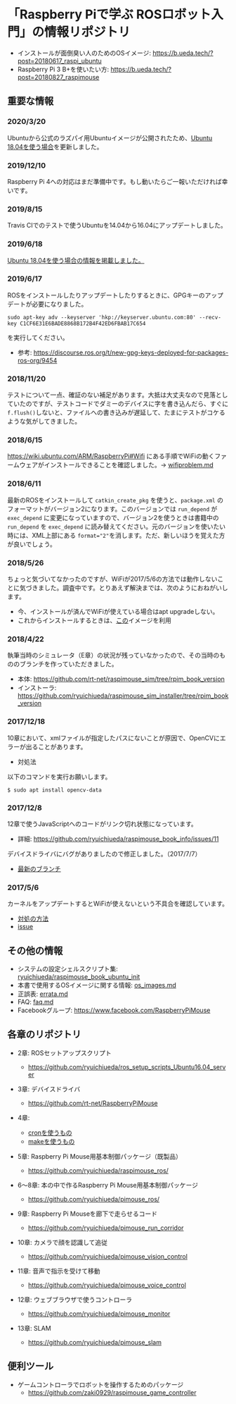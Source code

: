 # 「Raspberry Piで学ぶ ROSロボット入門」の情報リポジトリ

* インストールが面倒臭い人のためのOSイメージ: https://b.ueda.tech/?post=20180617_raspi_ubuntu
* Raspberry Pi 3 B+を使いたい方: https://b.ueda.tech/?post=20180827_raspimouse

## 重要な情報

### 2020/3/20

Ubuntuから公式のラズパイ用Ubuntuイメージが公開されたため、[Ubuntu 18.04を使う場合](ubuntu18.md)を更新しました。

### 2019/12/10

Raspberry Pi 4への対応はまだ準備中です。もし動いたらご一報いただければ幸いです。

### 2019/8/15

Travis CIでのテストで使うUbuntuを14.04から16.04にアップデートしました。

### 2019/6/18

[Ubuntu 18.04を使う場合の情報を掲載しました。](ubuntu18.md)

### 2019/6/17

ROSをインストールしたりアップデートしたりするときに、GPGキーのアップデートが必要になりました。

```
sudo apt-key adv --keyserver 'hkp://keyserver.ubuntu.com:80' --recv-key C1CF6E31E6BADE8868B172B4F42ED6FBAB17C654
```

を実行してください。

* 参考: https://discourse.ros.org/t/new-gpg-keys-deployed-for-packages-ros-org/9454

### 2018/11/20

テストについて一点、確証のない補足があります。大抵は大丈夫なので見落としていたのですが、テストコードでダミーのデバイスに字を書き込んだら、すぐに`f.flush()`しないと、ファイルへの書き込みが遅延して、たまにテストがコケるような気がしてきました。

### 2018/6/15

https://wiki.ubuntu.com/ARM/RaspberryPi#Wifi にある手順でWiFiの動くファームウェアがインストールできることを確認しました。-> [wifiproblem.md](https://github.com/ryuichiueda/raspimouse_book_info/blob/master/trouble_reports/wifiproblem.md)


### 2018/6/11

最新のROSをインストールして `catkin_create_pkg` を使うと、`package.xml` のフォーマットがバージョン2になります。このバージョンでは `run_depend` が `exec_depend` に変更になっていますので、バージョン2を使うときは書籍中の `run_depend` を `exec_depend` に読み替えてください。元のバージョンを使いたい時には、XML上部にある `format="2"`を消します。ただ、新しいほうを覚えた方が良いでしょう。


### 2018/5/26

ちょっと気づいてなかったのですが、WiFiが2017/5/6の方法では動作しないことに気づきました。調査中です。とりあえず解決までは、次のようにおねがいします。

* 今、インストールが済んでWiFiが使えている場合はapt upgradeしない。
* これからインストールするときは、[この](https://b.ueda.tech/?post=20171223_raspi_ubuntu_image)イメージを利用

### 2018/4/22

執筆当時のシミュレータ（E章）の状況が残っていなかったので、その当時のもののブランチを作っていただきました。

* 本体: https://github.com/rt-net/raspimouse_sim/tree/rpim_book_version
* インストーラ: https://github.com/ryuichiueda/raspimouse_sim_installer/tree/rpim_book_version

### 2017/12/18

10章において、xmlファイルが指定したパスにないことが原因で、OpenCVにエラーが出ることがあります。

* 対処法

以下のコマンドを実行お願いします。

```
$ sudo apt install opencv-data
```

### 2017/12/8

12章で使うJavaScriptへのコードがリンク切れ状態になっています。

* 詳細: https://github.com/ryuichiueda/raspimouse_book_info/issues/11

デバイスドライバにバグがありましたので修正しました。（2017/7/7）

* [最新のブランチ](https://github.com/rt-net/RaspberryPiMouse)

### 2017/5/6

カーネルをアップデートするとWiFiが使えないという不具合を確認しています。

* [対処の方法](./trouble_reports/wifiproblem.md)
* [issue](https://github.com/ryuichiueda/raspimouse_book_info/issues/1)

## その他の情報

* システムの設定シェルスクリプト集: [ryuichiueda/raspimouse_book_ubuntu_init](https://github.com/ryuichiueda/raspimouse_book_ubuntu_init)
* 本書で使用するOSイメージに関する情報: [os_images.md](./os_images.md)
* 正誤表: [errata.md](./errata.md)
* FAQ: [faq.md](./faq.md)
* Facebookグループ: https://www.facebook.com/RaspberryPiMouse

## 各章のリポジトリ
* 2章: ROSセットアップスクリプト
    * https://github.com/ryuichiueda/ros_setup_scripts_Ubuntu16.04_server
* 3章: デバイスドライバ
    * https://github.com/rt-net/RaspberryPiMouse
* 4章:
    * [cronを使うもの](https://github.com/ryuichiueda/pimouse_setup/tree/cad60aa542ac45c4e685dc81804a9f2aa90b897d)
    * [makeを使うもの](https://github.com/ryuichiueda/pimouse_setup)

* 5章: Raspberry Pi Mouse用基本制御パッケージ（既製品）
    * https://github.com/ryuichiueda/raspimouse_ros/
* 6〜8章: 本の中で作るRaspberry Pi Mouse用基本制御パッケージ
    * https://github.com/ryuichiueda/pimouse_ros/
    
* 9章: Raspberry Pi Mouseを廊下で走らせるコード
   * https://github.com/ryuichiueda/pimouse_run_corridor

* 10章: カメラで顔を認識して追従
    * https://github.com/ryuichiueda/pimouse_vision_control
* 11章: 音声で指示を受けて移動
    * https://github.com/ryuichiueda/pimouse_voice_control
* 12章: ウェブブラウザで使うコントローラ
    * https://github.com/ryuichiueda/pimouse_monitor
* 13章: SLAM
    * https://github.com/ryuichiueda/pimouse_slam
    
    
## 便利ツール

* ゲームコントローラでロボットを操作するためのパッケージ
    * https://github.com/zaki0929/raspimouse_game_controller
